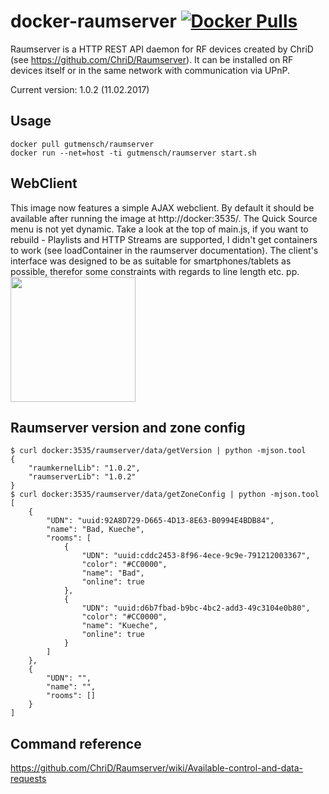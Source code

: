 # docker-raumserver [![Docker Pulls](https://img.shields.io/docker/pulls/gutmensch/raumserver.svg)](https://registry.hub.docker.com/u/gutmensch/raumserver/)

Raumserver is a HTTP REST API daemon for RF devices created by ChriD (see https://github.com/ChriD/Raumserver). It can be installed on RF devices itself or in the same network with communication via UPnP.

Current version: 1.0.2 (11.02.2017)

## Usage
```
docker pull gutmensch/raumserver
docker run --net=host -ti gutmensch/raumserver start.sh
```

## WebClient
This image now features a simple AJAX webclient. By default it should be available after running the image at http://docker:3535/. The Quick Source menu is not yet dynamic. Take a look at the top of main.js, if you want to rebuild - Playlists and HTTP Streams are supported, I didn't get containers to work (see loadContainer in the raumserver documentation). The client's interface was designed to be as suitable for smartphones/tablets as possible, therefor some constraints with regards to line length etc. pp.
<img src="https://github.com/gutmensch/docker-raumserver/raw/master/images/screenshot.png" width="200" />

## Raumserver version and zone config
```
$ curl docker:3535/raumserver/data/getVersion | python -mjson.tool
{
    "raumkernelLib": "1.0.2",
    "raumserverLib": "1.0.2"
}
$ curl docker:3535/raumserver/data/getZoneConfig | python -mjson.tool
[
    {
        "UDN": "uuid:92A8D729-D665-4D13-8E63-B0994E4BDB84",
        "name": "Bad, Kueche",
        "rooms": [
            {
                "UDN": "uuid:cddc2453-8f96-4ece-9c9e-791212003367",
                "color": "#CC0000",
                "name": "Bad",
                "online": true
            },
            {
                "UDN": "uuid:d6b7fbad-b9bc-4bc2-add3-49c3104e0b80",
                "color": "#CC0000",
                "name": "Kueche",
                "online": true
            }
        ]
    },
    {
        "UDN": "",
        "name": "",
        "rooms": []
    }
]
```

## Command reference
https://github.com/ChriD/Raumserver/wiki/Available-control-and-data-requests
